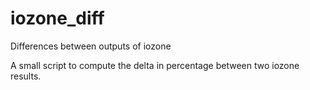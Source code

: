 # iozone_diff
Differences between outputs of iozone

A small script to compute the delta in percentage between two iozone results.
